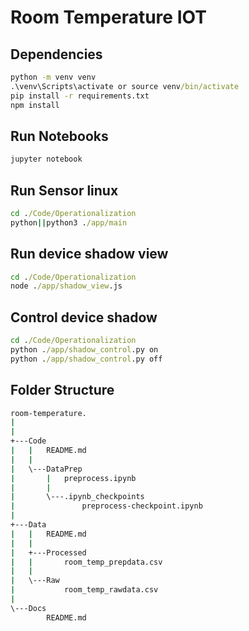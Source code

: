 # Room Temperature IOT

## Dependencies
``` cmd
python -m venv venv
.\venv\Scripts\activate or source venv/bin/activate
pip install -r requirements.txt
npm install
```
## Run Notebooks
``` cmd
jupyter notebook
```
## Run Sensor linux
``` cmd
cd ./Code/Operationalization
python||python3 ./app/main
```

## Run device shadow view
``` cmd
cd ./Code/Operationalization
node ./app/shadow_view.js
```

## Control device shadow
``` cmd
cd ./Code/Operationalization
python ./app/shadow_control.py on
python ./app/shadow_control.py off
```

## Folder Structure 
``` cmd
room-temperature.
|   
|   
+---Code
|   |   README.md
|   |   
|   \---DataPrep
|       |   preprocess.ipynb
|       |
|       \---.ipynb_checkpoints
|               preprocess-checkpoint.ipynb
|
+---Data
|   |   README.md
|   |
|   +---Processed
|   |       room_temp_prepdata.csv
|   |
|   \---Raw
|           room_temp_rawdata.csv
|
\---Docs
        README.md
```